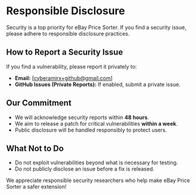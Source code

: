 # Responsible Disclosure

Security is a top priority for eBay Price Sorter. If you find a security issue, please adhere to responsible disclosure practices.

## How to Report a Security Issue
If you find a vulnerability, please report it privately to:
- **Email:** [cyberamirx+github@gmail.com]
- **GitHub Issues (Private Reports):** If enabled, submit a private issue.

## Our Commitment
- We will acknowledge security reports within **48 hours**.
- We aim to release a patch for critical vulnerabilities **within a week**.
- Public disclosure will be handled responsibly to protect users.

## What Not to Do
- Do not exploit vulnerabilities beyond what is necessary for testing.
- Do not publicly disclose an issue before a fix is released.

We appreciate responsible security researchers who help make eBay Price Sorter a safer extension!

